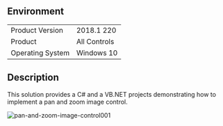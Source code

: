 ## Environment
<table>
    <tr>
        <td>Product Version</td>
        <td>2018.1 220</td>
    </tr>
    <tr>
        <td>Product</td>
        <td>All Controls</td>
    </tr>
     <tr>
        <td>Operating System</td>
        <td>Windows 10</td>
    </tr>
</table>


## Description 

This solution provides a C# and a VB.NET projects demonstrating how to implement a pan and zoom image control.

![pan-and-zoom-image-control001](pan-and-zoom-image-control001.gif)
